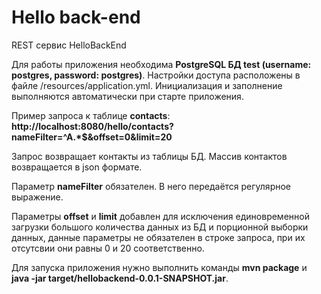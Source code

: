 

Hello back-end
=============== 
REST сервис HelloBackEnd

Для работы приложения необходима **PostgreSQL БД test (username: postgres, password: postgres)**.
Настройки доступа расположены в файле /resources/application.yml.
Инициализация и заполнение выполняются автоматически при старте приложения.

Пример запроса к таблице **contacts**:
__http://localhost:8080/hello/contacts?nameFilter=^A.*$&offset=0&limit=20__

Запрос  возвращает контакты из таблицы БД. Массив контактов возвращается в json формате.

Параметр **nameFilter** обязателен. В него передаётся регулярное выражение. 

Параметры **offset** и **limit** добавлен для исключения единовременной загрузки большого количества данных из БД и порционной выборки данных, данные параметры не обязателен в строке запроса, при их отсутсвии они равны 0 и 20 соответственно.

Для запуска приложения нужно выполнить команды **mvn package** и **java -jar target/hellobackend-0.0.1-SNAPSHOT.jar**.